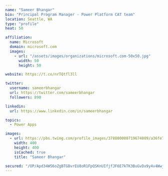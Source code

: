 ```yaml
---
name: "Sameer Bhangar"
bio: "Principal Program Manager - Power Platform CAT team"
location: Seattle, WA
type: "profile"
heat: 50

affiliation:
  name: Microsoft
  domain: microsoft.com
  images:
    - url: "/assets/images/organizations/microsoft.com-50x50.jpg"
      width: 50
      height: 50

website: https://t.co/nrTQtfl3ll

twitter:
  username: sameerbhangar
  url: https://twitter.com/sameerbhangar
  followers: 890

linkedin:
  url: https://www.linkedin.com/in/sameerbhangar

topics:
  - Power Apps

images:
  - url: https://pbs.twimg.com/profile_images/378800000719674009/a36fe7ddfab1778b76e5793772e43798_400x400.jpeg
    width: 400
    height: 400
    isCached: true
    title: "Sameer Bhangar"

secured: "/OP/Apd34WS6oZgBTGBvrEU8oR1FpQSKnUIfjfJF6E7kTK3BuGvDx9y4v4Wwjona9hgiSta5OG+s7auAs9Get81fRKqh0aNE+J2K84KtTZDeEAW2SNBnciEUJmdSmrixTTcOxSPZqaPmVUflL4IAWfX45UQHs9PaJkjiE6wRrjEzrNV8v96+UIC0zOGglDm+a4X6Y3QgXog5yKSJuiJIytmTiPlU+S+SJ1QHXKqX5awRcubRrWN7j2uq3UQGIsKJhdwWuNkmFSC4l4yPNQKrk58kbfKJZ411fTHiYbeHIkm5MJL2iSEL0VVnHvxJAV8Fh3pvARuaFQwkw9taNT0dIZw75Ng3NcgStn65NgNBZVQsX0fiZ6fZj0NTgbGL94M/VnrQgObuZdNaXw5DZlle6Q==;9t5r7JaopKCrZjjT6oB8+g=="
---
```


